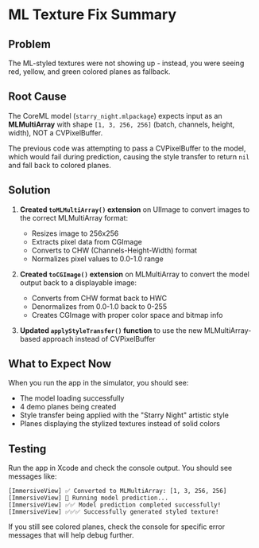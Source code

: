 # ML Texture Fix Summary

## Problem
The ML-styled textures were not showing up - instead, you were seeing red, yellow, and green colored planes as fallback.

## Root Cause
The CoreML model (`starry_night.mlpackage`) expects input as an **MLMultiArray** with shape `[1, 3, 256, 256]` (batch, channels, height, width), NOT a CVPixelBuffer. 

The previous code was attempting to pass a CVPixelBuffer to the model, which would fail during prediction, causing the style transfer to return `nil` and fall back to colored planes.

## Solution
1. **Created `toMLMultiArray()` extension** on UIImage to convert images to the correct MLMultiArray format:
   - Resizes image to 256x256
   - Extracts pixel data from CGImage
   - Converts to CHW (Channels-Height-Width) format
   - Normalizes pixel values to 0.0-1.0 range

2. **Created `toCGImage()` extension** on MLMultiArray to convert the model output back to a displayable image:
   - Converts from CHW format back to HWC
   - Denormalizes from 0.0-1.0 back to 0-255
   - Creates CGImage with proper color space and bitmap info

3. **Updated `applyStyleTransfer()` function** to use the new MLMultiArray-based approach instead of CVPixelBuffer

## What to Expect Now
When you run the app in the simulator, you should see:
- The model loading successfully
- 4 demo planes being created
- Style transfer being applied with the "Starry Night" artistic style
- Planes displaying the stylized textures instead of solid colors

## Testing
Run the app in Xcode and check the console output. You should see messages like:
```
[ImmersiveView] ✅ Converted to MLMultiArray: [1, 3, 256, 256]
[ImmersiveView] 🚀 Running model prediction...
[ImmersiveView] ✅✅ Model prediction completed successfully!
[ImmersiveView] ✅✅✅ Successfully generated styled texture!
```

If you still see colored planes, check the console for specific error messages that will help debug further.
